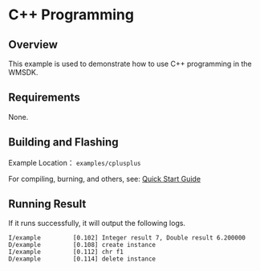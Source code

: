# C++ Programming

## Overview

This example is used to demonstrate how to use C++ programming in the WMSDK.

## Requirements

None.

## Building and Flashing

Example Location： `examples/cplusplus`

For compiling, burning, and others, see: [Quick Start Guide](https://doc.winnermicro.net/w800/en/latest/get_started/index.html)

## Running Result

If it runs successfully, it will output the following logs.

```
I/example         [0.102] Integer result 7, Double result 6.200000
D/example         [0.108] create instance
I/example         [0.112] chr f1
D/example         [0.114] delete instance
```